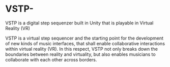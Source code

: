 # VSTP-
VSTP is a digital step sequenzer built in Unity that is playable in Virtual Reality (VR)


VSTP is a virtual step sequencer and the starting point for the development of new kinds of music interfaces, that shall enable collaborative interactions within virtual reality (VR). In this respect, VSTP not only breaks down the boundaries between reality and virtuality, but also enables musicians to collaborate with each other across borders.
